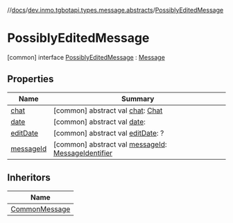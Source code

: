//[docs](../../../index.md)/[dev.inmo.tgbotapi.types.message.abstracts](../index.md)/[PossiblyEditedMessage](index.md)



# PossiblyEditedMessage  
 [common] interface [PossiblyEditedMessage](index.md) : [Message](../-message/index.md)   


## Properties  
  
|  Name |  Summary | 
|---|---|
| <a name="dev.inmo.tgbotapi.types.message.abstracts/PossiblyEditedMessage/chat/#/PointingToDeclaration/"></a>[chat](index.md#%5Bdev.inmo.tgbotapi.types.message.abstracts%2FPossiblyEditedMessage%2Fchat%2F%23%2FPointingToDeclaration%2F%5D%2FProperties%2F625018081)| <a name="dev.inmo.tgbotapi.types.message.abstracts/PossiblyEditedMessage/chat/#/PointingToDeclaration/"></a> [common] abstract val [chat](index.md#%5Bdev.inmo.tgbotapi.types.message.abstracts%2FPossiblyEditedMessage%2Fchat%2F%23%2FPointingToDeclaration%2F%5D%2FProperties%2F625018081): [Chat](../../dev.inmo.tgbotapi.types.chat.abstracts/-chat/index.md)   <br>|
| <a name="dev.inmo.tgbotapi.types.message.abstracts/PossiblyEditedMessage/date/#/PointingToDeclaration/"></a>[date](index.md#%5Bdev.inmo.tgbotapi.types.message.abstracts%2FPossiblyEditedMessage%2Fdate%2F%23%2FPointingToDeclaration%2F%5D%2FProperties%2F625018081)| <a name="dev.inmo.tgbotapi.types.message.abstracts/PossiblyEditedMessage/date/#/PointingToDeclaration/"></a> [common] abstract val [date](index.md#%5Bdev.inmo.tgbotapi.types.message.abstracts%2FPossiblyEditedMessage%2Fdate%2F%23%2FPointingToDeclaration%2F%5D%2FProperties%2F625018081):    <br>|
| <a name="dev.inmo.tgbotapi.types.message.abstracts/PossiblyEditedMessage/editDate/#/PointingToDeclaration/"></a>[editDate](edit-date.md)| <a name="dev.inmo.tgbotapi.types.message.abstracts/PossiblyEditedMessage/editDate/#/PointingToDeclaration/"></a> [common] abstract val [editDate](edit-date.md): ?   <br>|
| <a name="dev.inmo.tgbotapi.types.message.abstracts/PossiblyEditedMessage/messageId/#/PointingToDeclaration/"></a>[messageId](index.md#%5Bdev.inmo.tgbotapi.types.message.abstracts%2FPossiblyEditedMessage%2FmessageId%2F%23%2FPointingToDeclaration%2F%5D%2FProperties%2F625018081)| <a name="dev.inmo.tgbotapi.types.message.abstracts/PossiblyEditedMessage/messageId/#/PointingToDeclaration/"></a> [common] abstract val [messageId](index.md#%5Bdev.inmo.tgbotapi.types.message.abstracts%2FPossiblyEditedMessage%2FmessageId%2F%23%2FPointingToDeclaration%2F%5D%2FProperties%2F625018081): [MessageIdentifier](../../dev.inmo.tgbotapi.types/index.md#%5Bdev.inmo.tgbotapi.types%2FMessageIdentifier%2F%2F%2FPointingToDeclaration%2F%5D%2FClasslikes%2F625018081)   <br>|


## Inheritors  
  
|  Name | 
|---|
| <a name="dev.inmo.tgbotapi.types.message.abstracts/CommonMessage///PointingToDeclaration/"></a>[CommonMessage](../-common-message/index.md)|

